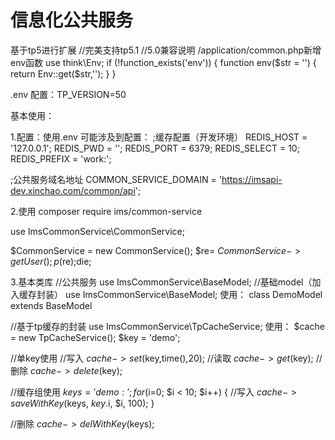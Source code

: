信息化公共服务
===============
基于tp5进行扩展
//完美支持tp5.1
//5.0兼容说明
/application/common.php新增env函数
use think\Env;
if (!function_exists('env')) {
    function env($str = '')
    {
        return Env::get($str,'');
    }
}


.env 配置：TP_VERSION=50



基本使用：

1.配置：使用.env
可能涉及到配置：
;缓存配置（开发环境）
REDIS_HOST = '127.0.0.1';
REDIS_PWD = '';
REDIS_PORT = 6379;
REDIS_SELECT = 10;
REDIS_PREFIX = 'work:';

;公共服务域名地址
COMMON_SERVICE_DOMAIN = 'https://imsapi-dev.xinchao.com/common/api';

2.使用
composer require ims/common-service

use ImsCommonService\CommonService;

$CommonService = new CommonService();
$re= $CommonService->getUser();
p($re);die;


3.基本类库
//公共服务
use ImsCommonService\BaseModel;
//基础model（加入缓存封装）
use ImsCommonService\BaseModel;
使用：
class DemoModel extends BaseModel



//基于tp缓存的封装
use ImsCommonService\TpCacheService;
使用：
$cache = new TpCacheService();
$key = 'demo';

//单key使用
//写入
$cache->set($key,time(),20);
//读取
$cache->get($key);
//删除
$cache->delete($key);


//缓存组使用
$keys = 'demo:';
for ($i=0; $i < 10; $i++) {
    //写入
    $cache->saveWithKey($keys, $key.$i, $i, 100);
}

//删除
$cache->delWithKey($keys);